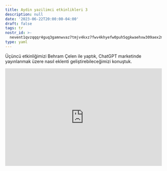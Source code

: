 ```yaml
---
title: Aydin yazilimci etkinlikleri 3
description: null
date: '2023-06-22T20:00:00-04:00'
draft: false
tags: tr
nostr_id: >-
  nevent1qvzqqqr4guq3gamnwvaz7tmjv4kxz7fwv4khyefw0puh5qgkwaehxw309aex2mrp0yhxummnw3ezucnpdejqz9rhwden5te0wfjkccte9ejxzmt4wvhxjmcprpmhxue69uhhyetvv9ujuumwdae8gtnnda3kjctvqyxhwumn8ghj7mn0wvhxcmmvqyt8wumn8ghj7un9d3shjtnswf5k6ctv9ehx2aqppamhxue69uhkummnw3ezumt0d5q3vamnwvaz7tmjv4kxz7fwdehhxtnnda3kjctvqyd8wumn8ghj7ctjw35kxmr9wvhxcctev4erxtnwv4mhxqg7waehxw309akkcuewv94kgetwd9azuetyw5h8gu30dehhxarjqqsfz88dlkwtf0lrxq4ecy2mhannt22na7ejkrxf6dswm858fuzfn0qdn9hcj
type: yaml
---
```



Üçüncü etkinliğimizi Behram Çelen ile yaptık, ChatGPT marketinde yayınlanmak üzere nasıl eklenti geliştirebileceğimizi konuştuk. 

<iframe style="width:100%" height="315" src="https://www.youtube.com/embed/QcsKcyVx4Y8" title="YouTube video player" frameborder="0" allow="accelerometer; autoplay; clipboard-write; encrypted-media; gyroscope; picture-in-picture; web-share" allowfullscreen></iframe>

